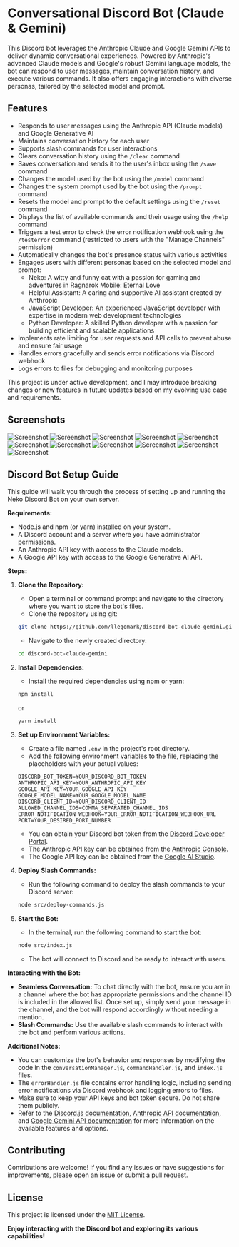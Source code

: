 # Conversational Discord Bot (Claude & Gemini)

This Discord bot leverages the Anthropic Claude and Google Gemini APIs to deliver dynamic conversational experiences. Powered by Anthropic's advanced Claude models and Google's robust Gemini language models, the bot can respond to user messages, maintain conversation history, and execute various commands. It also offers engaging interactions with diverse personas, tailored by the selected model and prompt.

## Features

- Responds to user messages using the Anthropic API (Claude models) and Google Generative AI
- Maintains conversation history for each user
- Supports slash commands for user interactions
- Clears conversation history using the `/clear` command
- Saves conversation and sends it to the user's inbox using the `/save` command
- Changes the model used by the bot using the `/model` command
- Changes the system prompt used by the bot using the `/prompt` command
- Resets the model and prompt to the default settings using the `/reset` command
- Displays the list of available commands and their usage using the `/help` command
- Triggers a test error to check the error notification webhook using the `/testerror` command (restricted to users with the "Manage Channels" permission)
- Automatically changes the bot's presence status with various activities
- Engages users with different personas based on the selected model and prompt:
  - Neko: A witty and funny cat with a passion for gaming and adventures in Ragnarok Mobile: Eternal Love
  - Helpful Assistant: A caring and supportive AI assistant created by Anthropic
  - JavaScript Developer: An experienced JavaScript developer with expertise in modern web development technologies
  - Python Developer: A skilled Python developer with a passion for building efficient and scalable applications
- Implements rate limiting for user requests and API calls to prevent abuse and ensure fair usage
- Handles errors gracefully and sends error notifications via Discord webhook
- Logs errors to files for debugging and monitoring purposes

This project is under active development, and I may introduce breaking changes or new features in future updates based on my evolving use case and requirements.

## Screenshots

![Screenshot](screenshots/Screenshot1.png)
![Screenshot](screenshots/Screenshot2.png)
![Screenshot](screenshots/Screenshot3.png)
![Screenshot](screenshots/Screenshot4.png)
![Screenshot](screenshots/Screenshot5.png)
![Screenshot](screenshots/Screenshot6.png)
![Screenshot](screenshots/Screenshot7.png)
![Screenshot](screenshots/Screenshot8.png)
![Screenshot](screenshots/Screenshot9.png)
![Screenshot](screenshots/Screenshot10.png)
![Screenshot](screenshots/Screenshot11.png)

## Discord Bot Setup Guide

This guide will walk you through the process of setting up and running the Neko Discord Bot on your own server.

**Requirements:**

- Node.js and npm (or yarn) installed on your system.
- A Discord account and a server where you have administrator permissions.
- An Anthropic API key with access to the Claude models.
- A Google API key with access to the Google Generative AI API.

**Steps:**

1. **Clone the Repository:**

   - Open a terminal or command prompt and navigate to the directory where you want to store the bot's files.
   - Clone the repository using git:

   ```bash
   git clone https://github.com/llegomark/discord-bot-claude-gemini.git
   ```

   - Navigate to the newly created directory:

   ```bash
   cd discord-bot-claude-gemini
   ```

2. **Install Dependencies:**

   - Install the required dependencies using npm or yarn:

   ```bash
   npm install
   ```

   or

   ```bash
   yarn install
   ```

3. **Set up Environment Variables:**

   - Create a file named `.env` in the project's root directory.
   - Add the following environment variables to the file, replacing the placeholders with your actual values:

   ```
   DISCORD_BOT_TOKEN=YOUR_DISCORD_BOT_TOKEN
   ANTHROPIC_API_KEY=YOUR_ANTHROPIC_API_KEY
   GOOGLE_API_KEY=YOUR_GOOGLE_API_KEY
   GOOGLE_MODEL_NAME=YOUR_GOOGLE_MODEL_NAME
   DISCORD_CLIENT_ID=YOUR_DISCORD_CLIENT_ID
   ALLOWED_CHANNEL_IDS=COMMA_SEPARATED_CHANNEL_IDS
   ERROR_NOTIFICATION_WEBHOOK=YOUR_ERROR_NOTIFICATION_WEBHOOK_URL
   PORT=YOUR_DESIRED_PORT_NUMBER
   ```

   - You can obtain your Discord bot token from the [Discord Developer Portal](https://discord.com/developers/docs/intro).
   - The Anthropic API key can be obtained from the [Anthropic Console](https://console.anthropic.com/).
   - The Google API key can be obtained from the [Google AI Studio](https://aistudio.google.com/app/).

4. **Deploy Slash Commands:**

   - Run the following command to deploy the slash commands to your Discord server:

   ```bash
   node src/deploy-commands.js
   ```

5. **Start the Bot:**
   - In the terminal, run the following command to start the bot:
   ```bash
   node src/index.js
   ```
   - The bot will connect to Discord and be ready to interact with users.

**Interacting with the Bot:**

- **Seamless Conversation:** To chat directly with the bot, ensure you are in a channel where the bot has appropriate permissions and the channel ID is included in the allowed list. Once set up, simply send your message in the channel, and the bot will respond accordingly without needing a mention.
- **Slash Commands:** Use the available slash commands to interact with the bot and perform various actions.

**Additional Notes:**

- You can customize the bot's behavior and responses by modifying the code in the `conversationManager.js`, `commandHandler.js`, and `index.js` files.
- The `errorHandler.js` file contains error handling logic, including sending error notifications via Discord webhook and logging errors to files.
- Make sure to keep your API keys and bot token secure. Do not share them publicly.
- Refer to the [Discord.js documentation](https://discord.js.org/docs/packages/discord.js/14.14.1), [Anthropic API documentation](https://docs.anthropic.com/claude/docs/intro-to-claude), and [Google Gemini API documentation](https://ai.google.dev/docs) for more information on the available features and options.

## Contributing

Contributions are welcome! If you find any issues or have suggestions for improvements, please open an issue or submit a pull request.

## License

This project is licensed under the [MIT License](LICENSE).

**Enjoy interacting with the Discord bot and exploring its various capabilities!**
